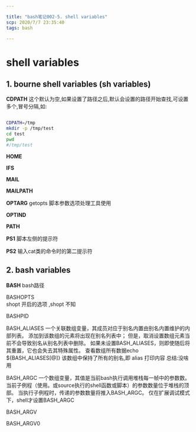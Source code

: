 ```yaml
---

title: "bash笔记002-5. shell variables"
scp: 2020/7/7 23:35:40
tags: bash  

---
```


# shell variables

## 1. bourne shell variables (sh variables)

**CDPATH**  这个默认为空,如果设置了路径之后,默认会设置的路径开始查找,可设置多个,冒号分隔,如:
```bash

CDPATH=/tmp
mkdir -p /tmp/test
cd test
pwd
#/tmp/test

```

**HOME**

**IFS**

**MAIL**

**MAILPATH**

**OPTARG** getopts 脚本参数选项处理工具使用

**OPTIND**

**PATH**

**PS1** 脚本左侧的提示符

**PS2** 输入cat类的命令时的第二提示符


## 2. bash variables

**BASH** bash路径

BASHOPTS  
shopt 开启的选项 ,shopt 不知


BASHPID


BASH_ALIASES
一个关联数组变量，其成员对应于别名内置由别名内置维护的内部列表。
添加到该数组的元素将出现在别名列表中； 但是，取消设置数组元素当前不会导致别名从别名列表中删除。 如果未设置BASH_ALIASES，则即使随后将其重置，它也会失去其特殊属性。
查看数组所有数据echo ${BASH_ALIASES[@]}
该数组中保持了所有的别名,即 alias 打印内容
总结:没啥用  


BASH_ARGC
一个数组变量，其值是当前bash执行调用堆栈每一帧中的参数数。  
当前子例程（使用。或source执行的shell函数或脚本）的参数数量位于堆栈的顶部。
当执行子例程时，传递的参数数量将推入BASH_ARGC。 仅在扩展调试模式下，shell才设置BASH_ARGC

BASH_ARGV

BASH_ARGV0